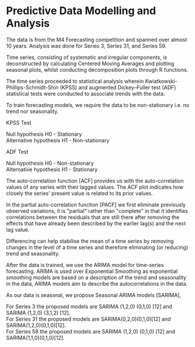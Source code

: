 # Predictive Data Modelling and Analysis

The data is from the M4 Forecasting competition and spanned over almost 10 years. Analysis was done for Series 3, Series 31, and Series 59. 

Time series, consisting of systematic and irregular components, is deconstructed  by calculating Centered Moving Averages and plotting seasonal plots, whilst conducting decomposition plots through R functions.

The time series proceeded to statistical analysis wherein Kwiatkowski-Phillips-Schmidt-Shin (KPSS) and augmented Dickey–Fuller test (ADF) statistical tests were conducted to associate trends with the data.
 
To train forecasting models, we require the data to be non-stationary i.e. no trend nor seasonality.


 KPSS	Test 
 
 Null hypothesis H0 -  Stationary <br>
 Alternative hypothesis H1 - Non-stationary

 
 ADF	Test   
 
 Null hypothesis H0 - Non-stationary	      
 Alternative hypothesis H1 - Stationary

The auto-correlation function [ACF] provides us with the auto-correlation values of any series with their lagged values. The ACF plot indicates how closely the series' present value is related to its prior values.

In the partial auto-correlation function [PACF]  we first eliminate previously observed variations, it is "partial" rather than "complete" in that it identifies correlations between the residuals that are still there after removing the effects that have already been described by the earlier lag(s) and the next lag value. 

Differencing can help stabilise the mean of a time series by removing changes in the level of a time series and therefore eliminating (or reducing) trend and seasonality.

After the data is trained, we use the ARIMA model for time-series forecasting. ARIMA is used over Exponential Smoothing as exponential smoothing models are based on a description of the trend and seasonality in the data, ARIMA models aim to describe the autocorrelations in the data.

As our data is seasonal, we propose Seasonal ARIMA models [SARIMA], 

For Series 3 the proposed models are SARIMA (1,2,0) (0,1,0) [12] and SARIMA (1,2,0) (3,1,2) [12]. <br>
For Series 31 the proposed models are SARIMA(0,2,0)(0,1,0)[12] and SARIMA(1,2,0)(0,1,0)[12]. <br>
For Series 59 the proposed models are SARIMA (1,2,0) (0,1,0) [12] and SARIMA(1,1,0)(0,1,0)[12]. 




